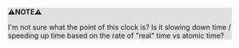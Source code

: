 <div style="margin:2em; background-color: #e0e0e0;">

<strong>⚠️NOTE️️️⚠️</strong>

I'm not sure what the point of this clock is? Is it slowing down time / speeding up time based on the rate of "real" time vs atomic time?
</div>

